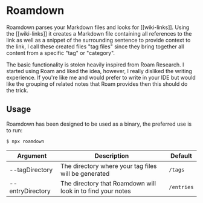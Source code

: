 # Roamdown

Roamdown parses your Markdown files and looks for [[wiki-links]]. Using the [[wiki-links]] it creates a Markdown file containing all references to the link as well as a snippet of the surrounding sentence to provide context to the link, I call these created files "tag files" since they bring together all content from a specific "tag" or "category".

The basic functionality is ~~stolen~~ heavily inspired from Roam Research. I started using Roam and liked the idea, however, I really disliked the writing experience. If you're like me and would prefer to write in your IDE but would like the grouping of related notes that Roam provides then this should do the trick.

## Usage

Roamdown has been designed to be used as a binary, the preferred use is to run:

```
$ npx roamdown
```

| Argument         | Description                                                 | Default    |
| ---------------- | ----------------------------------------------------------- | ---------- |
| --tagDirectory   | The directory where your tag files will be generated        | `/tags`    |
| --entryDirectory | The directory that Roamdown will look in to find your notes | `/entries` |
